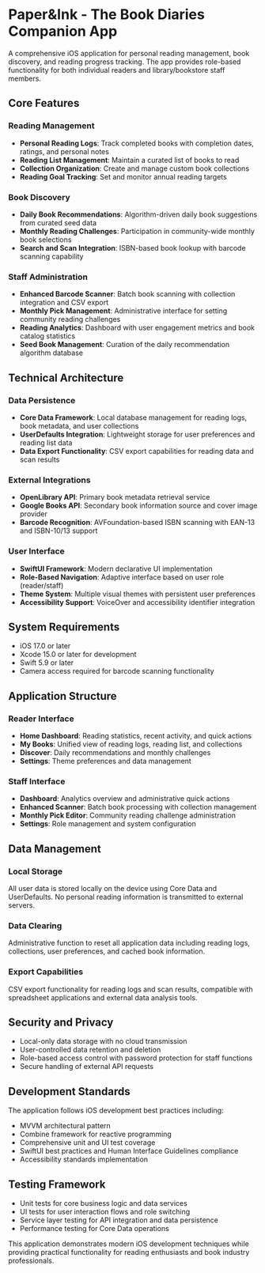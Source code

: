 # Paper&Ink - The Book Diaries Companion App

A comprehensive iOS application for personal reading management, book discovery, and reading progress tracking. The app provides role-based functionality for both individual readers and library/bookstore staff members.

## Core Features

### Reading Management
- **Personal Reading Logs**: Track completed books with completion dates, ratings, and personal notes
- **Reading List Management**: Maintain a curated list of books to read
- **Collection Organization**: Create and manage custom book collections
- **Reading Goal Tracking**: Set and monitor annual reading targets

### Book Discovery
- **Daily Book Recommendations**: Algorithm-driven daily book suggestions from curated seed data
- **Monthly Reading Challenges**: Participation in community-wide monthly book selections
- **Search and Scan Integration**: ISBN-based book lookup with barcode scanning capability

### Staff Administration
- **Enhanced Barcode Scanner**: Batch book scanning with collection integration and CSV export
- **Monthly Pick Management**: Administrative interface for setting community reading challenges
- **Reading Analytics**: Dashboard with user engagement metrics and book catalog statistics
- **Seed Book Management**: Curation of the daily recommendation algorithm database

## Technical Architecture

### Data Persistence
- **Core Data Framework**: Local database management for reading logs, book metadata, and user collections
- **UserDefaults Integration**: Lightweight storage for user preferences and reading list data
- **Data Export Functionality**: CSV export capabilities for reading data and scan results

### External Integrations
- **OpenLibrary API**: Primary book metadata retrieval service
- **Google Books API**: Secondary book information source and cover image provider
- **Barcode Recognition**: AVFoundation-based ISBN scanning with EAN-13 and ISBN-10/13 support

### User Interface
- **SwiftUI Framework**: Modern declarative UI implementation
- **Role-Based Navigation**: Adaptive interface based on user role (reader/staff)
- **Theme System**: Multiple visual themes with persistent user preferences
- **Accessibility Support**: VoiceOver and accessibility identifier integration

## System Requirements

- iOS 17.0 or later
- Xcode 15.0 or later for development
- Swift 5.9 or later
- Camera access required for barcode scanning functionality

## Application Structure

### Reader Interface
- **Home Dashboard**: Reading statistics, recent activity, and quick actions
- **My Books**: Unified view of reading logs, reading list, and collections
- **Discover**: Daily recommendations and monthly challenges
- **Settings**: Theme preferences and data management

### Staff Interface  
- **Dashboard**: Analytics overview and administrative quick actions
- **Enhanced Scanner**: Batch book processing with collection management
- **Monthly Pick Editor**: Community reading challenge administration
- **Settings**: Role management and system configuration

## Data Management

### Local Storage
All user data is stored locally on the device using Core Data and UserDefaults. No personal reading information is transmitted to external servers.

### Data Clearing
Administrative function to reset all application data including reading logs, collections, user preferences, and cached book information.

### Export Capabilities
CSV export functionality for reading logs and scan results, compatible with spreadsheet applications and external data analysis tools.

## Security and Privacy

- Local-only data storage with no cloud transmission
- User-controlled data retention and deletion
- Role-based access control with password protection for staff functions
- Secure handling of external API requests

## Development Standards

The application follows iOS development best practices including:
- MVVM architectural pattern
- Combine framework for reactive programming
- Comprehensive unit and UI test coverage
- SwiftUI best practices and Human Interface Guidelines compliance
- Accessibility standards implementation

## Testing Framework

- Unit tests for core business logic and data services
- UI tests for user interaction flows and role switching
- Service layer testing for API integration and data persistence
- Performance testing for Core Data operations

This application demonstrates modern iOS development techniques while providing practical functionality for reading enthusiasts and book industry professionals.
